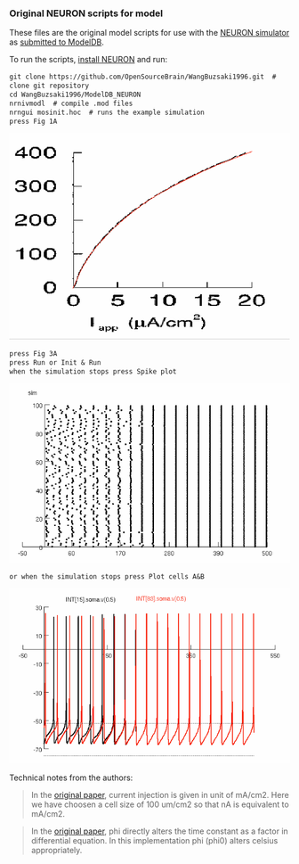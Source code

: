 ### Original NEURON scripts for model

These files are the original model scripts for use with the [NEURON simulator](https://www.neuron.yale.edu/neuron/) as [submitted to ModelDB](https://senselab.med.yale.edu/modeldb/showModel.cshtml?model=26997).

To run the scripts, [install NEURON](https://www.neuron.yale.edu/neuron/download) and run:

    git clone https://github.com/OpenSourceBrain/WangBuzsaki1996.git  # clone git repository
    cd WangBuzsaki1996/ModelDB_NEURON
    nrnivmodl  # compile .mod files
    nrngui mosinit.hoc  # runs the example simulation
    press Fig 1A

![](https://raw.githubusercontent.com/OpenSourceBrain/WangBuzsaki1996/master/ModelDB_NEURON/Fig1A.png)

    press Fig 3A
    press Run or Init & Run
    when the simulation stops press Spike plot

![](https://raw.githubusercontent.com/OpenSourceBrain/WangBuzsaki1996/master/ModelDB_NEURON/Fig3A_Spike_plot.png)

    or when the simulation stops press Plot cells A&B
    
![](https://raw.githubusercontent.com/OpenSourceBrain/WangBuzsaki1996/master/ModelDB_NEURON/Fig3A_Plot_cells_AB.png)

Technical notes from the authors:

> In the [original paper](http://www.jneurosci.org/content/16/20/6402.full), current injection is given in unit of mA/cm2. Here we have choosen a cell size of 100 um/cm2 so that nA is equivalent to mA/cm2.

> In the [original paper](http://www.jneurosci.org/content/16/20/6402.full), phi directly alters the time constant as a factor in differential equation. In this implementation phi (phi0) alters celsius appropriately.
